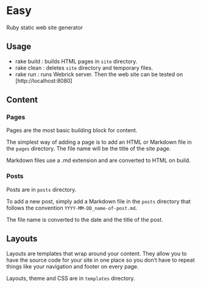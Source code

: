 # Easy
Ruby static web site generator

## Usage

- rake build : builds HTML pages in `site` directory.
- rake clean : deletes `site` directory and temporary files.
- rake run   : runs Webrick server. Then the web site can be tested on [http://localhost:8080]

## Content

### Pages

Pages are the most basic building block for content.

The simplest way of adding a page is to add an HTML or Markdown file in the `pages` directory. The file name will be the title of the site page.

Markdown files use a .md extension and are converted to HTML on build.

### Posts

Posts are in `posts` directory.
  
To add a new post, simply add a Markdown file in the `posts` directory that follows the convention `YYYY-MM-DD_name-of-post.md`.

The file name is converted to the date and the title of the post.

## Layouts

Layouts are templates that wrap around your content. They allow you to have the source code for your site in one place so you don’t have to repeat things like your navigation and footer on every page.

Layouts, theme and CSS are in `templates` directory.
